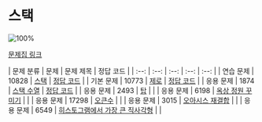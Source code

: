# 스택

![100%](https://progress-bar.dev/3/?scale=8&title=progress&width=500&color=babaca&suffix=/8)

[문제집 링크](https://www.acmicpc.net/workbook/view/7309)

| 문제 분류 | 문제 | 문제 제목 | 정답 코드 |
| :--: | :--: | :--: | :--: | :--: |
| 연습 문제 | 10828 | [스택](https://www.acmicpc.net/problem/10828) | [정답 코드](../barkingdog/src/stack/BOJ10828_Stack.java) |
| 기본 문제 | 10773 | [제로](https://www.acmicpc.net/problem/10773) | [정답 코드](../barkingdog/src/stack/BOJ10773_Zero.java) |
| 응용 문제 | 1874 | [스택 수열](https://www.acmicpc.net/problem/1874) | [정답 코드](../barkingdog/src/stack/BOJ1874_StackSequence.java) |
| 응용 문제 | 2493 | [탑](https://www.acmicpc.net/problem/2493) |  |
| 응용 문제 | 6198 | [옥상 정원 꾸미기](https://www.acmicpc.net/problem/6198) |  |
| 응용 문제 | 17298 | [오큰수](https://www.acmicpc.net/problem/17298) |  |
| 응용 문제 | 3015 | [오아시스 재결합](https://www.acmicpc.net/problem/3015) |  |
| 응용 문제 | 6549 | [히스토그램에서 가장 큰 직사각형](https://www.acmicpc.net/problem/6549) |  |

